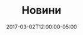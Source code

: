 ---
title: "Новини"
date: 2017-03-02T12:00:00-05:00
cascade:
  featured_image: '/images/Main-preview2.jpg'
---
